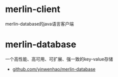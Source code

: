 # merlin-client
merlin-database的java语言客户端

# merlin-database
一个高性能、高可用、可扩展、强一致的key-value存储
* [github.com/yinwenhao/merlin-database](https://github.com/yinwenhao/merlin-database)
